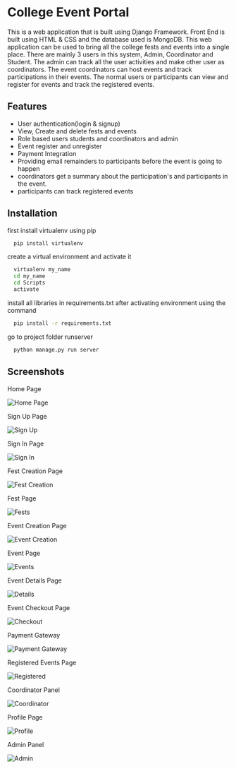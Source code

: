 
# College Event Portal

This is a web application that is built using Django Framework. Front End is built using HTML & CSS and the database used is MongoDB. This web application can be used to bring all the college fests and events into a single place. There are mainly 3 users in this system, Admin, Coordinator and Student. The admin can track all the user activities and make other user as coordinators. The event coordinators can host events and track participations in their events. The normal users or participants can view and register for events and track the registered events.





## Features

- User authentication(login & signup)
- View, Create and delete fests and events
- Role based users students and coordinators and admin
- Event register and unregister
- Payment Integration
- Providing email remainders to participants before the event is going to happen
- coordinators get a summary about the participation's and participants in the event.
- participants can track registered events


## Installation

first install virtualenv using pip

```bash
  pip install virtualenv
```

create a virtual environment and activate it

```bash
  virtualenv my_name
  cd my_name
  cd Scripts
  activate
```

install all libraries in requirements.txt after activating environment using the command

```bash
  pip install -r requirements.txt
```

go to project folder runserver
```bash
  python manage.py run server
```

## Screenshots

Home Page

![Home Page](https://user-images.githubusercontent.com/67139570/200377203-43fa1681-a64f-46be-a441-03c4bb2f4a9b.jpg)

Sign Up Page

![Sign Up](https://user-images.githubusercontent.com/67139570/200377407-93204630-7aaf-4766-9ece-0e658972bcec.jpg)

Sign In Page

![Sign In](https://user-images.githubusercontent.com/67139570/200377463-2903ea07-65c6-45df-a06e-e4c9b892e0b1.jpg)

Fest Creation Page

![Fest Creation](https://user-images.githubusercontent.com/67139570/200377589-60918539-4088-4e82-b1bf-0d2b078fc518.jpg)

Fest Page

![Fests](https://user-images.githubusercontent.com/67139570/200377659-08e3db24-124d-4f09-a685-70542e775675.jpg)

Event Creation Page

![Event Creation](https://user-images.githubusercontent.com/67139570/200377694-8dd0a89c-e68d-451a-87b8-b0b6d2ff4029.jpg)

Event Page

![Events](https://user-images.githubusercontent.com/67139570/200377752-f676de5c-0ada-494a-9577-0fd9b0169237.jpg)

Event Details Page

![Details](https://user-images.githubusercontent.com/67139570/200377790-72d104bb-ab4a-4be5-b674-43a2db0172f5.jpg)

Event Checkout Page

![Checkout](https://user-images.githubusercontent.com/67139570/200377844-a0d42b49-29e3-40ce-bcf0-9911aa4ef532.jpg)

Payment Gateway

![Payment Gateway](https://user-images.githubusercontent.com/67139570/200377886-415d78af-1723-48fc-adfc-11bf899188d1.jpg)

Registered Events Page

![Registered](https://user-images.githubusercontent.com/67139570/200377968-02d4f9db-c0ff-4773-8d5d-e3d94eeaad74.jpg)

Coordinator Panel

![Coordinator](https://user-images.githubusercontent.com/67139570/200378006-08cd0994-dbe5-44e6-b162-0d2bdc4ec0a4.jpg)

Profile Page

![Profile](https://user-images.githubusercontent.com/67139570/200378080-ccaba1ff-6f5d-409f-a300-697bc0c636a6.jpg)

Admin Panel

![Admin](https://user-images.githubusercontent.com/67139570/200378123-e6b5a9a5-9da2-476a-84d2-317ab284ac40.jpg)






